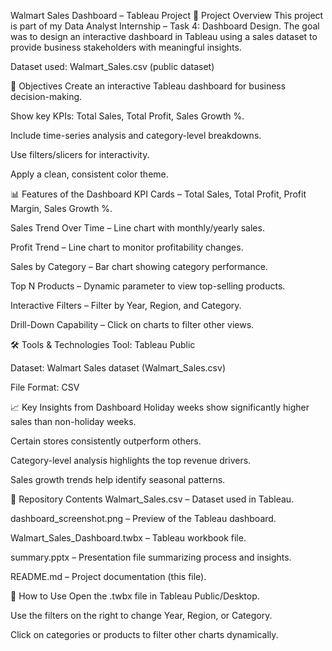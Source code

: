 Walmart Sales Dashboard – Tableau Project
📌 Project Overview
This project is part of my Data Analyst Internship – Task 4: Dashboard Design.
The goal was to design an interactive dashboard in Tableau using a sales dataset to provide business stakeholders with meaningful insights.

Dataset used: Walmart_Sales.csv (public dataset)

🎯 Objectives
Create an interactive Tableau dashboard for business decision-making.

Show key KPIs: Total Sales, Total Profit, Sales Growth %.

Include time-series analysis and category-level breakdowns.

Use filters/slicers for interactivity.

Apply a clean, consistent color theme.

📊 Features of the Dashboard
KPI Cards – Total Sales, Total Profit, Profit Margin, Sales Growth %.

Sales Trend Over Time – Line chart with monthly/yearly sales.

Profit Trend – Line chart to monitor profitability changes.

Sales by Category – Bar chart showing category performance.

Top N Products – Dynamic parameter to view top-selling products.

Interactive Filters – Filter by Year, Region, and Category.

Drill-Down Capability – Click on charts to filter other views.

🛠 Tools & Technologies
Tool: Tableau Public

Dataset: Walmart Sales dataset (Walmart_Sales.csv)

File Format: CSV

📈 Key Insights from Dashboard
Holiday weeks show significantly higher sales than non-holiday weeks.

Certain stores consistently outperform others.

Category-level analysis highlights the top revenue drivers.

Sales growth trends help identify seasonal patterns.

📂 Repository Contents
Walmart_Sales.csv – Dataset used in Tableau.

dashboard_screenshot.png – Preview of the Tableau dashboard.

Walmart_Sales_Dashboard.twbx – Tableau workbook file.

summary.pptx – Presentation file summarizing process and insights.

README.md – Project documentation (this file).

🚀 How to Use
Open the .twbx file in Tableau Public/Desktop.

Use the filters on the right to change Year, Region, or Category.

Click on categories or products to filter other charts dynamically.
